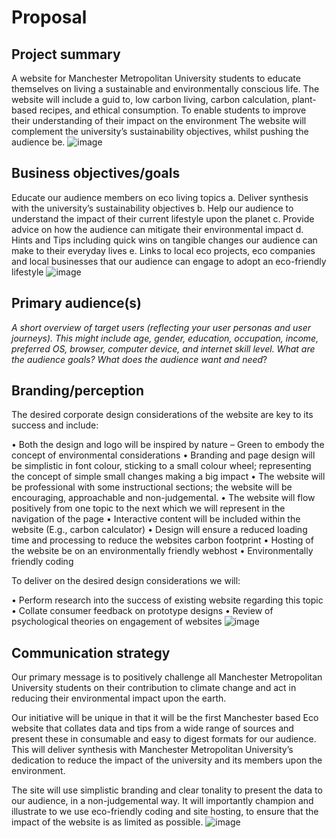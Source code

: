 # Proposal


## Project summary

A website for Manchester Metropolitan University students to educate themselves on living a sustainable and environmentally conscious life. 
The website will include a guid to, low carbon living, carbon calculation, plant-based recipes, and ethical consumption. To enable students to improve their understanding of their impact on the environment
The website will complement the university’s sustainability objectives, whilst pushing the audience be. 
![image](https://user-images.githubusercontent.com/98594662/153605546-ddb1f2fd-c32e-4cdf-8da2-476440fc2698.png)



## Business objectives/goals

Educate our audience members on eco living topics 
a.	Deliver synthesis with the university’s sustainability objectives
b.	Help our audience to understand the impact of their current lifestyle upon the planet
c.	Provide advice on how the audience can mitigate their environmental impact 
d.	Hints and Tips including quick wins on tangible changes our audience can make to their everyday lives 
e.	Links to local eco projects, eco companies and local businesses that our audience can engage to adopt an eco-friendly lifestyle 
![image](https://user-images.githubusercontent.com/98594662/153605588-68c91944-8341-4f16-b9b6-da8a495eb655.png)



## Primary audience(s)

_A short overview of target users (reflecting your user personas and user journeys). This might include age, gender, education, occupation, income, preferred OS, browser, computer device, and internet skill level. What are the audience goals? What does the audience want and need_?



## Branding/perception

The desired corporate design considerations of the website are key to its success and include:

•	Both the design and logo will be inspired by nature – Green to embody the concept of environmental considerations
•	Branding and page design will be simplistic in font colour, sticking to a small colour wheel; representing the concept of simple small changes making a big impact
•	The website will be professional with some instructional sections; the website will be encouraging, approachable and non-judgemental.
•	The website will flow positively from one topic to the next which we will represent in the navigation of the page
•	Interactive content will be included within the website (E.g., carbon calculator)
•	Design will ensure a reduced loading time and processing to reduce the websites carbon footprint
•	Hosting of the website be on an environmentally friendly webhost
•	Environmentally friendly coding

To deliver on the desired design considerations we will:

•	Perform research into the success of existing website regarding this topic
•	Collate consumer feedback on prototype designs
•	Review of psychological theories on engagement of websites
![image](https://user-images.githubusercontent.com/98594662/153605733-41999774-937e-4d6b-ad4b-0722064a9dd2.png)



## Communication strategy

Our primary message is to positively challenge all Manchester Metropolitan University students on their contribution to climate change and act in reducing their environmental impact upon the earth.

Our initiative will be unique in that it will be the first Manchester based Eco website that collates data and tips from a wide range of sources and present these in consumable and easy to digest formats for our audience. This will deliver synthesis with Manchester Metropolitan University’s dedication to reduce the impact of the university and its members upon the environment. 

The site will use simplistic branding and clear tonality to present the data to our audience, in a non-judgemental way. It will importantly champion and illustrate to we use eco-friendly coding and site hosting, to ensure that the impact of the website is as limited as possible. 
![image](https://user-images.githubusercontent.com/98594662/153605784-0d60e12a-dbbc-439c-b166-76d7501bdf04.png)

